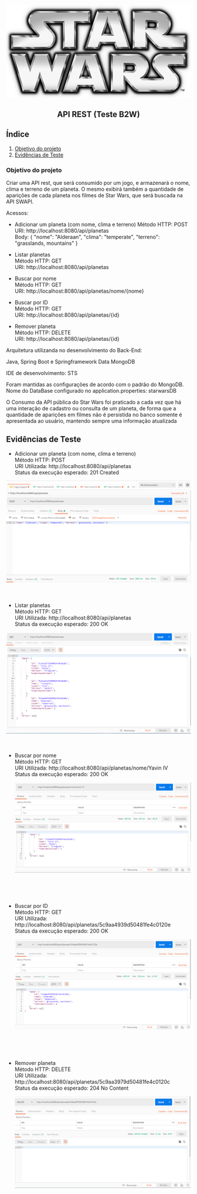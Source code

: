 <img src="/docs/Star-Wars-Logo-9.png" alt="Teste" style="max-width:100%;">

<h2 align="center">API REST (Teste B2W)</h2>

<h2>Índice</h2>
<ol>
  <li><a href="#Objetivo">Objetivo do projeto</a></li>
  <li><a href="#Evidências">Evidências de Teste</a></li>
</ol>

<h3><a name="Objetivo">Objetivo do projeto</a></h3>
<p>Criar uma API rest, que será consumido por um jogo, e armazenará o nome, clima e terreno de um planeta. O mesmo exibirá também a quantidade de aparições de cada planeta nos filmes de Star Wars, que será buscada na API SWAPI.</p>

Acessos:
- Adicionar um planeta (com nome, clima e terreno)
        Método HTTP: POST<br/>
	URI:  http://localhost:8080/api/planetas<br/>
	Body: { "nome": "Alderaan", "clima": "temperate", "terreno": "grasslands, mountains" }<br/>

- Listar planetas<br/>
        Método HTTP: GET<br/>
	URI: http://localhost:8080/api/planetas<br/>

- Buscar por nome<br/>
        Método HTTP: GET<br/>
	URI: http://localhost:8080/api/planetas/nome/{nome}<br/>

- Buscar por ID<br/>
        Método HTTP: GET<br/>
	URI: http://localhost:8080/api/planetas/{id}<br/>

- Remover planeta<br/>
        Método HTTP: DELETE<br/>
	URI: http://localhost:8080/api/planetas/{id}<br/>

Arquitetura utilizanda no desenvolvimento do  Back-End:

Java, Spring Boot e Springframework Data MongoDB

IDE de desenvolvimento: STS

Foram mantidas as configurações de acordo com o padrão do MongoDB.
Nome do DataBase configurado no application.properties: starwarsDB

O Consumo da API pública do Star Wars foi praticado a cada vez que há uma interação de cadastro ou consulta de um planeta, de forma que a quantidade de aparições em filmes não é persistida no banco somente é apresentada ao usuário, mantendo sempre uma informação atualizada


<h2><a name="Evidências">Evidências de Teste</a></h2>


- Adicionar um planeta (com nome, clima e terreno)<br/>
Método HTTP: POST<br/>
URI Utilizada: http://localhost:8080/api/planetas<br/>
Status da execução esperado: 201 Created<br/>

<img src="/docs/adicionar_planeta.PNG" alt="Teste" style="max-width:100%;">
<br/>
<br/>
<br/>

- Listar planetas<br/>
        Método HTTP: GET<br/>
	URI Utilizada: http://localhost:8080/api/planetas<br/>
	Status da execução esperado: 200 OK<br/>
	

<img src="/docs/listar-planetas.PNG" alt="Teste" style="max-width:100%;">
<br/>
<br/>
<br/>

- Buscar por nome<br/>
        Método HTTP: GET<br/>
	URI Utilizada: http://localhost:8080/api/planetas/nome/Yavin IV<br/>
	Status da execução esperado: 200 OK<br/>
	
	<img src="/docs/buscar-nome.PNG" alt="Teste" style="max-width:100%;">
<br/>	
<br/>	
<br/>	

- Buscar por ID<br/>
        Método HTTP: GET<br/>
	URI Utilizada: http://localhost:8080/api/planetas/5c9aa4939d50481fe4c0120e<br/>
	Status da execução esperado: 200 OK<br/>
	
	<img src="/docs/bucar-id.PNG" alt="Teste" style="max-width:100%;">
<br/>	
<br/>	
<br/>	

- Remover planeta<br/>
        Método HTTP: DELETE<br/>
	URI Utilizada: http://localhost:8080/api/planetas/5c9aa3979d50481fe4c0120c<br/>
	Status da execução esperado: 204 No Content<br/>
	
	<img src="/docs/remover-planeta.PNG" alt="Teste" style="max-width:100%;">
